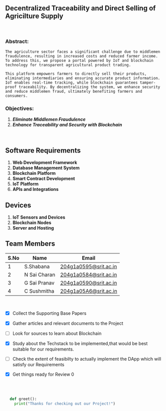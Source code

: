 ## Decentralized Traceability and Direct Selling of Agricilture Supply 
<br>

 ### Abstract: 
    The agriculture sector faces a significant challenge due to middlemen fraudulence, resulting in increased costs and reduced farmer income. To address this, we propose a portal powered by IoT and blockchain technology for transparent agricultural product trading. 

    This platform empowers farmers to directly sell their products, eliminating intermediaries and ensuring accurate product information. IoT enables real-time tracking, while blockchain guarantees tamper-proof traceability. By decentralizing the system, we enhance security and reduce middlemen fraud, ultimately benefiting farmers and consumers.

 ### Objectives:
  1. ***Eliminate Middlemen Fraudulence***
  2. ***Enhance Traceability and Security with Blockchain***

  <br>

## Software Requirements

1. **Web Development Framework**
2. **Database Management System**
3. **Blockchain Platform**
4. **Smart Contract Development**
5. **IoT Platform**
6. **APIs and Integrations**

## Devices

1. **IoT Sensors and Devices**
2. **Blockchain Nodes**
3. **Server and Hosting**


## Team Members
 S.No| Name     | Email          |
 --| -------- | -------------- |
 1| S.Shabana | 204g1a0595@srit.ac.in |
 2| N Sai Charan | 204g1a0584@srit.ac.in |
 3|G Sai Pranav | 204g1a0590@srit.ac.in|
 4|C Sushmitha |204g1a05A6@srit.ac.in|

<br>

 <!-- Task List -->
* [x] Collect the Supporting Base Papers
* [x] Gather articles and relevant documents to the Project
* [ ] Look for sources to learn about Blockchain
* [x] Study about the Techstack to be implemented,that would be best suitable for our requirements.
* [ ] Check the extent of feasibilty to actually implement the DApp which will satisfy our Requirements
* [x] Get things ready for Review 0



<br>
<br>


```python
  def greet():
    print("Thanks for checking out our Project!")
```
